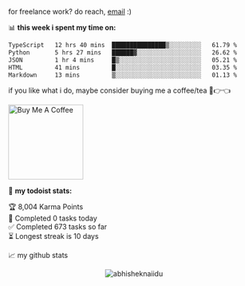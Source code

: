 for freelance work? do reach, [email](mailto:abhishknads.work@gmail.com) :)

📊 **this week i spent my time on:**
<!--START_SECTION:waka-->

```txt
TypeScript   12 hrs 40 mins  ███████████████▒░░░░░░░░░   61.79 %
Python       5 hrs 27 mins   ██████▓░░░░░░░░░░░░░░░░░░   26.62 %
JSON         1 hr 4 mins     █▒░░░░░░░░░░░░░░░░░░░░░░░   05.21 %
HTML         41 mins         █░░░░░░░░░░░░░░░░░░░░░░░░   03.35 %
Markdown     13 mins         ▒░░░░░░░░░░░░░░░░░░░░░░░░   01.13 %
```

<!--END_SECTION:waka-->

if you like what i do, maybe consider buying me a coffee/tea 🥺👉👈

<a href="https://www.buymeacoffee.com/abhisheknaiidu" target="_blank"><img src="https://cdn.buymeacoffee.com/buttons/v2/default-red.png" alt="Buy Me A Coffee" width="150" ></a>

🚧 **my todoist stats:**
<!-- TODO-IST:START -->
🏆  8,004 Karma Points           
🌸  Completed 0 tasks today           
✅  Completed 673 tasks so far           
⏳  Longest streak is 10 days
<!-- TODO-IST:END -->


📈 my github stats

<p align="center"> <img src="https://github-readme-stats.vercel.app/api?username=abhisheknaiidu&show_icons=true&theme=gotham" alt="abhisheknaiidu" />




